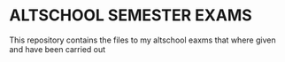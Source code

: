 # ALTSCHOOL SEMESTER EXAMS

This repository contains the files to my altschool eaxms that where given and have been carried out
